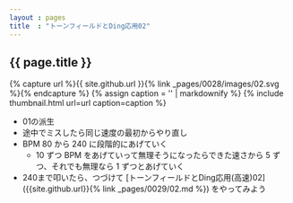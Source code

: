 ```yaml
---
layout : pages
title  : "トーンフィールドとDing応用02"
---
```


## {{ page.title }}

{% capture url %}{{ site.github.url }}{% link _pages/0028/images/02.svg %}{% endcapture %}
{% assign caption = '' | markdownify %}
{% include thumbnail.html url=url caption=caption %}

* 01の派生
* 途中でミスしたら同じ速度の最初からやり直し
* BPM 80 から 240 に段階的にあげていく
  * 10 ずつ BPM をあげていって無理そうになったらできた速さから 5 ずつ、それでも無理なら 1 ずつとあげていく
* 240まで叩いたら、つづけて [トーンフィールドとDing応用(高速)02]({{site.github.url}}{% link _pages/0029/02.md %}) をやってみよう
